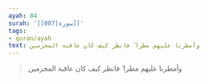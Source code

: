 ```yaml
---
ayah: 84
surah: '[[007|سورة]]'
tags:
- quran/ayah
text: وأمطرنا عليهم مطرا ۖ فانظر كيف كان عاقبة المجرمين
---
```

> وأمطرنا عليهم مطرا ۖ فانظر كيف كان عاقبة المجرمين
